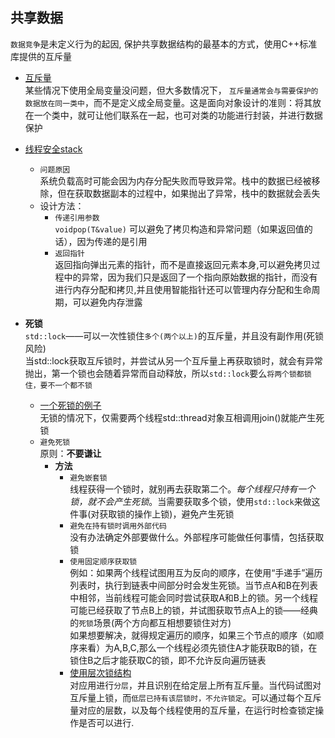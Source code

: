 ## 共享数据

`数据竞争`是未定义行为的起因, 保护共享数据结构的最基本的方式，使用C++标准库提供的互斥量

- [互斥量](../chap3/mutex.cpp)</br>
  某些情况下使用全局变量没问题，但大多数情况下， `互斥量通常会与需要保护的数据放在同一类中`，而不是定义成全局变量。这是面向对象设计的准则：将其放在一个类中，就可让他们联系在一起，也可对类的功能进行封装，并进行数据保护
- [线程安全stack](../chap3/t_stack.cpp)
  - `问题原因`</br>
    系统负载高时可能会因为内存分配失败而导致异常。栈中的数据已经被移除，但在获取数据副本的过程中，如果抛出了异常，栈中的数据就会丢失
  - 设计方法：
    - `传递引用参数` </br>
        `voidpop(T&value)` 可以避免了拷贝构造和异常问题（如果返回值的话），因为传递的是引用
    - `返回指针`</br>
        返回指向弹出元素的指针，而不是直接返回元素本身,可以避免拷贝过程中的异常，因为我们只是返回了一个指向原始数据的指针，而没有进行内存分配和拷贝,并且使用智能指针还可以管理内存分配和生命周期，可以避免内存泄露
- **死锁** </br>
  `std::lock`——可以一次性锁住`多个(两个以上)`的互斥量，并且没有副作用(死锁风险)</br>
  当std::lock获取互斥锁时，并尝试从另一个互斥量上再获取锁时，就会有异常抛出，第一个锁也会随着异常而自动释放，所以`std::lock`要么`将两个锁都锁住，要不一个都不锁`

  - [一个死锁的例子](../chap3/dead_lock.cpp)</br>无锁的情况下，仅需要两个线程std::thread对象互相调用join()就能产生死锁
  - `避免死锁`</br>原则：**不要谦让**
    - **方法**
      - `避免嵌套锁`</br>线程获得一个锁时，就别再去获取第二个。*每个线程只持有一个锁，就不会产生死锁*。当需要获取多个锁，使用`std::lock`来做这件事(对获取锁的操作上锁)，避免产生死锁
      - `避免在持有锁时调用外部代码`</br>没有办法确定外部要做什么。外部程序可能做任何事情，包括获取锁
      - `使用固定顺序获取锁`</br>例如：如果两个线程试图用互为反向的顺序，在使用“手递手”遍历列表时，执行到链表中间部分时会发生死锁。当节点A和B在列表中相邻，当前线程可能会同时尝试获取A和B上的锁。另一个线程可能已经获取了节点B上的锁，并试图获取节点A上的锁——经典的`死锁`场景(两个方向都互相想要锁住对方)</br>如果想要解决，就得规定遍历的顺序，如果三个节点的顺序（如顺序来看）为A,B,C,那么一个线程必须先锁住A才能获取B的锁，在锁住B之后才能获取C的锁，即不允许反向遍历链表
      - [使用层次锁结构](../chap3/layer_lock.cpp)</br>
        对应用进行`分层`，并且识别在给定层上所有互斥量。当代码试图对互斥量上锁，而`低层已持有该层锁时，不允许锁定`。可以通过每个互斥量对应的层数，以及每个线程使用的互斥量，在运行时检查锁定操作是否可以进行.

